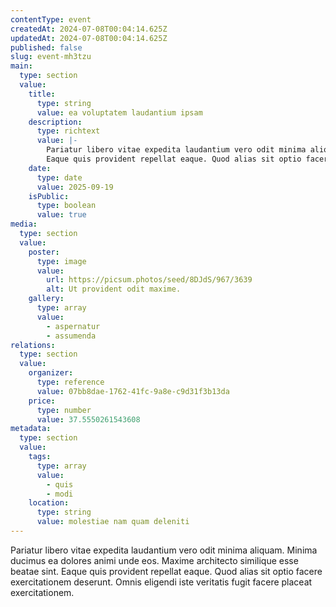 ```yaml
---
contentType: event
createdAt: 2024-07-08T00:04:14.625Z
updatedAt: 2024-07-08T00:04:14.625Z
published: false
slug: event-mh3tzu
main:
  type: section
  value:
    title:
      type: string
      value: ea voluptatem laudantium ipsam
    description:
      type: richtext
      value: |-
        Pariatur libero vitae expedita laudantium vero odit minima aliquam. Minima ducimus ea dolores animi unde eos. Maxime architecto similique esse beatae sint.
        Eaque quis provident repellat eaque. Quod alias sit optio facere exercitationem deserunt. Omnis eligendi iste veritatis fugit facere placeat exercitationem.
    date:
      type: date
      value: 2025-09-19
    isPublic:
      type: boolean
      value: true
media:
  type: section
  value:
    poster:
      type: image
      value:
        url: https://picsum.photos/seed/8DJdS/967/3639
        alt: Ut provident odit maxime.
    gallery:
      type: array
      value:
        - aspernatur
        - assumenda
relations:
  type: section
  value:
    organizer:
      type: reference
      value: 07bb8dae-1762-41fc-9a8e-c9d31f3b13da
    price:
      type: number
      value: 37.5550261543608
metadata:
  type: section
  value:
    tags:
      type: array
      value:
        - quis
        - modi
    location:
      type: string
      value: molestiae nam quam deleniti
---
```


Pariatur libero vitae expedita laudantium vero odit minima aliquam. Minima ducimus ea dolores animi unde eos. Maxime architecto similique esse beatae sint.
Eaque quis provident repellat eaque. Quod alias sit optio facere exercitationem deserunt. Omnis eligendi iste veritatis fugit facere placeat exercitationem.